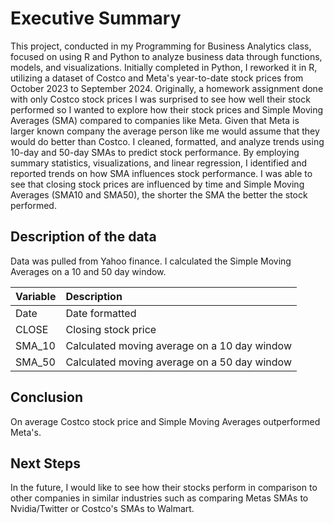 # Executive Summary
This project, conducted in my Programming for Business Analytics class, focused on using R and Python to analyze business data through functions, models, and visualizations. Initially completed in Python, I reworked it in R, utilizing a dataset of Costco and Meta's year-to-date stock prices from October 2023 to September 2024. Originally, a homework assignment done with only Costco stock prices I was surprised to see how well their stock performed so I wanted to explore how their stock prices and Simple Moving Averages (SMA) compared to companies like Meta. Given that Meta is larger known company the average person like me would assume that they would do better than Costco. I cleaned, formatted, and analyze trends using 10-day and 50-day SMAs to predict stock performance. By employing summary statistics, visualizations, and linear regression, I identified and reported trends on how SMA influences stock performance. I was able to see that closing stock prices are influenced by time and Simple Moving Averages (SMA10 and SMA50), the shorter the SMA the better the stock performed. 

## Description of the data
Data was pulled from Yahoo finance. I calculated the Simple Moving Averages on a 10 and 50 day window.

|Variable|Description|
|:---|:---|
|Date|Date formatted|
|CLOSE|Closing stock price|
|SMA_10|Calculated moving average on a 10 day window|
|SMA_50|Calculated moving average on a 50 day window|

## Conclusion
On average Costco stock price and Simple Moving Averages outperformed Meta's. 

## Next Steps
In the future, I would like to see how their stocks perform in comparison to other companies in similar industries such as comparing Metas SMAs to Nvidia/Twitter or Costco's SMAs to Walmart. 
